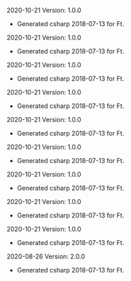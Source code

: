 2020-10-21 Version: 1.0.0
- Generated csharp 2018-07-13 for Ft.

2020-10-21 Version: 1.0.0
- Generated csharp 2018-07-13 for Ft.

2020-10-21 Version: 1.0.0
- Generated csharp 2018-07-13 for Ft.

2020-10-21 Version: 1.0.0
- Generated csharp 2018-07-13 for Ft.

2020-10-21 Version: 1.0.0
- Generated csharp 2018-07-13 for Ft.

2020-10-21 Version: 1.0.0
- Generated csharp 2018-07-13 for Ft.

2020-10-21 Version: 1.0.0
- Generated csharp 2018-07-13 for Ft.

2020-10-21 Version: 1.0.0
- Generated csharp 2018-07-13 for Ft.

2020-10-21 Version: 1.0.0
- Generated csharp 2018-07-13 for Ft.

2020-08-26 Version: 2.0.0
- Generated csharp 2018-07-13 for Ft.


